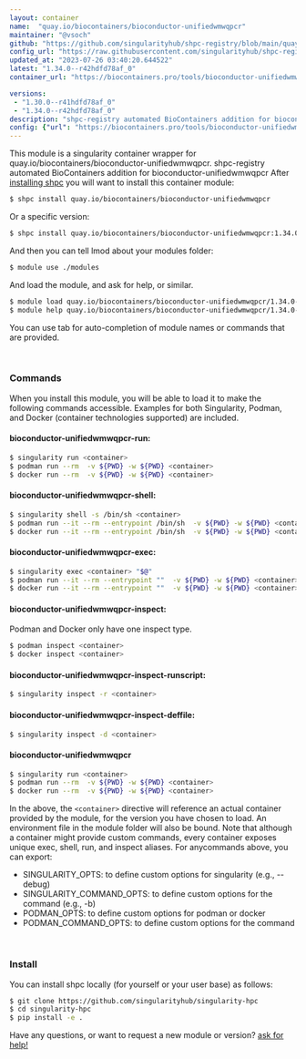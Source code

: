 ```yaml
---
layout: container
name:  "quay.io/biocontainers/bioconductor-unifiedwmwqpcr"
maintainer: "@vsoch"
github: "https://github.com/singularityhub/shpc-registry/blob/main/quay.io/biocontainers/bioconductor-unifiedwmwqpcr/container.yaml"
config_url: "https://raw.githubusercontent.com/singularityhub/shpc-registry/main/quay.io/biocontainers/bioconductor-unifiedwmwqpcr/container.yaml"
updated_at: "2023-07-26 03:40:20.644522"
latest: "1.34.0--r42hdfd78af_0"
container_url: "https://biocontainers.pro/tools/bioconductor-unifiedwmwqpcr"

versions:
 - "1.30.0--r41hdfd78af_0"
 - "1.34.0--r42hdfd78af_0"
description: "shpc-registry automated BioContainers addition for bioconductor-unifiedwmwqpcr"
config: {"url": "https://biocontainers.pro/tools/bioconductor-unifiedwmwqpcr", "maintainer": "@vsoch", "description": "shpc-registry automated BioContainers addition for bioconductor-unifiedwmwqpcr", "latest": {"1.34.0--r42hdfd78af_0": "sha256:4acde4ae0c75135478f807242abcf6efecfdfb8a90439eb3d5deb4cccecde723"}, "tags": {"1.30.0--r41hdfd78af_0": "sha256:9983f323c8d12182fa5851f700034dc6831e8484b8c8008c078099e0113cf007", "1.34.0--r42hdfd78af_0": "sha256:4acde4ae0c75135478f807242abcf6efecfdfb8a90439eb3d5deb4cccecde723"}, "docker": "quay.io/biocontainers/bioconductor-unifiedwmwqpcr"}
---
```


This module is a singularity container wrapper for quay.io/biocontainers/bioconductor-unifiedwmwqpcr.
shpc-registry automated BioContainers addition for bioconductor-unifiedwmwqpcr
After [installing shpc](#install) you will want to install this container module:


```bash
$ shpc install quay.io/biocontainers/bioconductor-unifiedwmwqpcr
```

Or a specific version:

```bash
$ shpc install quay.io/biocontainers/bioconductor-unifiedwmwqpcr:1.34.0--r42hdfd78af_0
```

And then you can tell lmod about your modules folder:

```bash
$ module use ./modules
```

And load the module, and ask for help, or similar.

```bash
$ module load quay.io/biocontainers/bioconductor-unifiedwmwqpcr/1.34.0--r42hdfd78af_0
$ module help quay.io/biocontainers/bioconductor-unifiedwmwqpcr/1.34.0--r42hdfd78af_0
```

You can use tab for auto-completion of module names or commands that are provided.

<br>

### Commands

When you install this module, you will be able to load it to make the following commands accessible.
Examples for both Singularity, Podman, and Docker (container technologies supported) are included.

#### bioconductor-unifiedwmwqpcr-run:

```bash
$ singularity run <container>
$ podman run --rm  -v ${PWD} -w ${PWD} <container>
$ docker run --rm  -v ${PWD} -w ${PWD} <container>
```

#### bioconductor-unifiedwmwqpcr-shell:

```bash
$ singularity shell -s /bin/sh <container>
$ podman run --it --rm --entrypoint /bin/sh  -v ${PWD} -w ${PWD} <container>
$ docker run --it --rm --entrypoint /bin/sh  -v ${PWD} -w ${PWD} <container>
```

#### bioconductor-unifiedwmwqpcr-exec:

```bash
$ singularity exec <container> "$@"
$ podman run --it --rm --entrypoint ""  -v ${PWD} -w ${PWD} <container> "$@"
$ docker run --it --rm --entrypoint ""  -v ${PWD} -w ${PWD} <container> "$@"
```

#### bioconductor-unifiedwmwqpcr-inspect:

Podman and Docker only have one inspect type.

```bash
$ podman inspect <container>
$ docker inspect <container>
```

#### bioconductor-unifiedwmwqpcr-inspect-runscript:

```bash
$ singularity inspect -r <container>
```

#### bioconductor-unifiedwmwqpcr-inspect-deffile:

```bash
$ singularity inspect -d <container>
```



#### bioconductor-unifiedwmwqpcr

```bash
$ singularity run <container>
$ podman run --rm  -v ${PWD} -w ${PWD} <container>
$ docker run --rm  -v ${PWD} -w ${PWD} <container>
```


In the above, the `<container>` directive will reference an actual container provided
by the module, for the version you have chosen to load. An environment file in the
module folder will also be bound. Note that although a container
might provide custom commands, every container exposes unique exec, shell, run, and
inspect aliases. For anycommands above, you can export:

 - SINGULARITY_OPTS: to define custom options for singularity (e.g., --debug)
 - SINGULARITY_COMMAND_OPTS: to define custom options for the command (e.g., -b)
 - PODMAN_OPTS: to define custom options for podman or docker
 - PODMAN_COMMAND_OPTS: to define custom options for the command

<br>

### Install

You can install shpc locally (for yourself or your user base) as follows:

```bash
$ git clone https://github.com/singularityhub/singularity-hpc
$ cd singularity-hpc
$ pip install -e .
```

Have any questions, or want to request a new module or version? [ask for help!](https://github.com/singularityhub/singularity-hpc/issues)